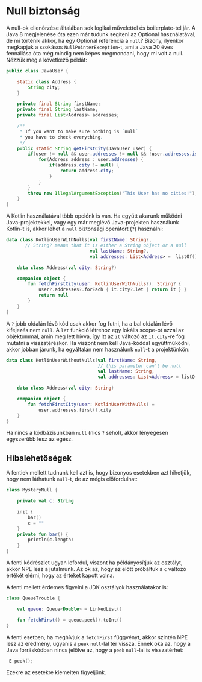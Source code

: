 # Null biztonság

A null-ok ellenőrzése általában sok logikai művelettel és boilerplate-tel jár. A Java 8 megjelenése óta ezen már tudunk segíteni az Optional használatával, de mi történik akkor, ha egy Optional referencia a `null`? Bizony, ilyenkor megkapjuk a szokásos `NullPointerException`-t, ami a Java 20 éves fennállása óta még mindig nem képes megmondani, hogy mi volt a null. Nézzük meg a következő példát:

```java
public class JavaUser {

    static class Address {
        String city;
    }

    private final String firstName;
    private final String lastName;
    private final List<Address> addresses;

    /**
     * If you want to make sure nothing is `null`
     * you have to check everything.
     */
    public static String getFirstCity(JavaUser user) {
        if(user != null && user.addresses != null && !user.addresses.isEmpty()) {
            for(Address address : user.addresses) {
                if(address.city != null) {
                    return address.city;
                }
            }
        }
        throw new IllegalArgumentException("This User has no cities!");
    }
}
```

A Kotlin használatával több opciónk is van. Ha együtt akarunk működni Java-projektekkel, vagy egy már meglévő Java-projekten használunk Kotlin-t is, akkor lehet a `null` biztonsági operátort (`?`) használni:


```kotlin
data class KotlinUserWithNulls(val firstName: String?,
       // String? means that it is either a String object or a null
                               val lastName: String?,
                               val addresses: List<Address> =  listOf()) {

    data class Address(val city: String?)

    companion object {
        fun fetchFirstCity(user: KotlinUserWithNulls?): String? {
            user?.addresses?.forEach { it.city?.let { return it } }
            return null
        }
    }
}
```

A `?` jobb oldalán lévő kód csak akkor fog futni, ha a bal oldalán lévő kifejezés nem `null`.
A `let` funkció létrehoz egy lokális scope-ot azzal az objektummal, amin meg lett hívva, így itt az `it` változó az `it.city`-re fog mutatni a visszatéréskor.
Ha viszont nem kell Java-kóddal együttműködni, akkor jobban járunk, ha egyáltalán nem használunk `null`-t a projektünkön:

```kotlin
data class KotlinUserWithoutNulls(val firstName: String,
                                  // this parameter can't be null
                                  val lastName: String,
                                  val addresses: List<Address> = listOf()) {

    data class Address(val city: String)

    companion object {
        fun fetchFirstCity(user: KotlinUserWithNulls) =
            user.addresses.first().city
    }
}
```

Ha nincs a kódbázisunkban `null` (nics `?` sehol), akkor lényegesen egyszerűbb lesz az egész.

## Hibalehetőségek

A fentiek mellett tudnunk kell azt is, hogy bizonyos esetekben azt hihetjük, hogy nem láthatunk `null`-t, de az mégis előfordulhat:

```kotlin
class MysteryNull {

    private val c: String

    init {
        bar()
        c = ""
    }
    private fun bar() {
        println(c.length)
    }
}
```

A fenti kódrészlet ugyan lefordul, viszont ha példányosítjuk az osztályt, akkor NPE lesz a jutalmunk. Az ok az, hogy az előtt
próbáltuk a `c` változó értékét elérni, hogy az értéket kapott volna.

A fenti mellett érdemes figyelni a JDK osztályok használatakor is:

```kotlin
class QueueTrouble {

    val queue: Queue<Double> = LinkedList()

    fun fetchFirst() = queue.peek().toInt()
}
```

A fenti esetben, ha meghívjuk a `fetchFirst` függvényt, akkor szintén NPE lesz az eredmény, ugyanis a `peek` `null`-lal tér vissza.
Ennek oka az, hogy a Java forráskódban nincs jelölve az, hogy a `peek` `null`-lal is visszatérhet:

```kotlin
 E peek();
```

Ezekre az esetekre kiemelten figyeljünk.